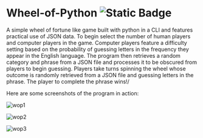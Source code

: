 # Wheel-of-Python ![Static Badge](https://img.shields.io/badge/build-Python3-green)
A simple wheel of fortune like game built with python in a CLI and features practical use of JSON data. 
To begin select the number of human players and computer players in the game. Computer players feature a difficulty setting
based on the probability of guessing letters in the frequency they appear in the English language. 
The program then retrieves a random category and phrase from a JSON file and processes it to be obscured from players to begin guessing.
Players take turns spinning the wheel whose outcome is randomly retrieved from a JSON file and guessing letters in the phrase.
The player to complete the phrase wins!/

Here are some screenshots of the program in action:

![wop1](https://github.com/mikem1990/wheel-of-python/assets/112135737/6bb2d10a-fbd0-44e5-a2db-d415149d4e26)

![wop2](https://github.com/mikem1990/wheel-of-python/assets/112135737/0b36e880-0853-40da-b35c-78cee8b4d6cc)

![wop3](https://github.com/mikem1990/wheel-of-python/assets/112135737/14546d63-858b-4b76-b51e-ef06f3a8b7ac)



